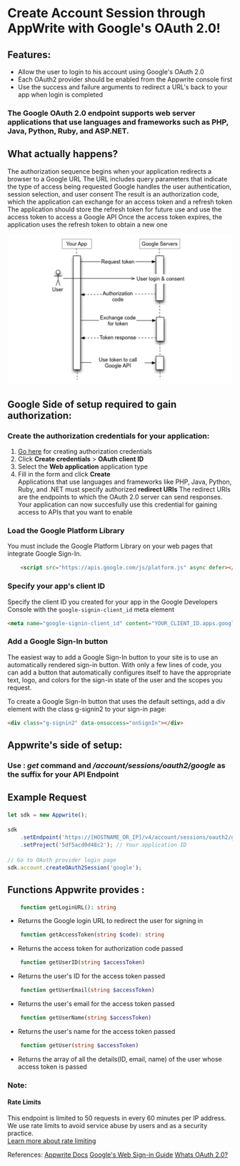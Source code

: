 # Create Account Session through AppWrite with Google's OAuth 2.0!

## Features:
- Allow the user to login to his account using Google's OAuth 2.0 
- Each OAuth2 provider should be enabled from the Appwrite console first
- Use the success and failure arguments to redirect a URL's back to your app when login is completed

### The Google OAuth 2.0 endpoint supports web server applications that use languages and frameworks such as PHP, Java, Python, Ruby, and ASP.NET.
## What actually happens?
The authorization sequence begins when your application redirects a browser to a Google URL
The URL includes query parameters that indicate the type of access being requested
Google handles the user authentication, session selection, and user consent
The result is an authorization code, which the application can exchange for an access token and a refresh token
The application should store the refresh token for future use and use the access token to access a Google API
Once the access token expires, the application uses the refresh token to obtain a new one

![OAuth Illustration](authorization-code.png "Whats OAuth 2.0?")

## Google Side of setup required to gain authorization:
### Create the authorization credentials for your application:
1. [Go here](https://console.developers.google.com/apis/credentials) for creating authorization credentials  
2. Click **Create credentials** > **OAuth client ID**
3. Select the **Web application** application type
4. Fill in the form and click **Create**  
Applications that use languages and frameworks like PHP, Java, Python, Ruby, and .NET must specify authorized **redirect URIs**
The redirect URIs are the endpoints to which the OAuth 2.0 server can send responses.
Your application can now succesfully use this credential for gaining access to APIs that you want to enable

### Load the Google Platform Library
You must include the Google Platform Library on your web pages that integrate Google Sign-In.
```html
    <script src="https://apis.google.com/js/platform.js" async defer></script>
```  

### Specify your app's client ID
Specify the client ID you created for your app in the Google Developers Console with the ```google-signin-client_id``` meta element
```html
<meta name="google-signin-client_id" content="YOUR_CLIENT_ID.apps.googleusercontent.com">
```
### Add a Google Sign-In button
The easiest way to add a Google Sign-In button to your site is to use an automatically rendered sign-in button. With only a few lines of code, you can add a button that automatically configures itself to have the appropriate text, logo, and colors for the sign-in state of the user and the scopes you request.

To create a Google Sign-In button that uses the default settings, add a div element with the class g-signin2 to your sign-in page:
```html
<div class="g-signin2" data-onsuccess="onSignIn"></div>
```

## Appwrite's side of setup:

### Use : _get_ command and _/account/sessions/oauth2/google_ as the suffix for your API Endpoint

## Example Request
```js
let sdk = new Appwrite();

sdk
    .setEndpoint('https://[HOSTNAME_OR_IP]/v4/account/sessions/oauth2/google') // Your API Endpoint
    .setProject('5df5acd0d48c2'); // Your application ID

// Go to OAuth provider login page
sdk.account.createOAuth2Session('google');
```

## Functions Appwrite provides :
```php 
    function getLoginURL(): string
```  
- Returns the Google login URL to redirect the user for signing in  

```php 
    function getAccessToken(string $code): string
```  
- Returns the access token for authorization code passed  

```php 
    function getUserID(string $accessToken) 
```
- Returns the user's ID for the access token passed  

```php 
    function getUserEmail(string $accessToken) 
```
- Returns the user's email for the access token passed  

```php 
    function getUserName(string $accessToken) 
```
- Returns the user's name for the access token passed  

```php 
    function getUser(string $accessToken) 
```
- Returns the array of all the details(ID, email, name) of the user whose access token is passed  

### Note:
#### Rate Limits
This endpoint is limited to 50 requests in every 60 minutes per IP address.   
We use rate limits to avoid service abuse by users and as a security practice.  
[Learn more about rate limiting](https://appwrite.io/docs/rate-limits)

References:
[Appwrite Docs](https://appwrite.io/docs/client/account?sdk=web)
[Google's Web Sign-in Guide](https://developers.google.com/identity/sign-in/web/sign-in)
[Whats OAuth 2.0?](https://developers.google.com/identity/protocols/oauth2)
